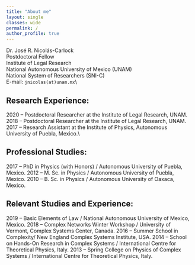 ```yaml
---
title: "About me"
layout: single
classes: wide
permalink: /
author_profile: true
---
```


Dr. José R. Nicolás-Carlock\
Postdoctoral Fellow\
Institute of Legal Research\
National Autonomous University of Mexico (UNAM)\
National System of Researchers (SNI-C)\
E-mail: `jnicolas(at)unam.mx`\

## Research Experience:
2020 – Postdoctoral Researcher at the Institute of Legal Research, UNAM.\
2018 – Postdoctoral Researcher at the Institute of Legal Research, UNAM.\
2017 – Research Assistant at the Institute of Physics, Autonomous University of Puebla, Mexico.\

## Professional Studies:
2017 – PhD in Physics (with Honors) / Autonomous University of Puebla, Mexico.
2012 – M. Sc. in Physics / Autonomous University of Puebla, Mexico.
2010 – B. Sc. in Physics / Autonomous University of Oaxaca, Mexico.

## Relevant Studies and Experience:
2019 – Basic Elements of Law / National Autonomous University of Mexico, Mexico.
2018 – Complex Networks Winter Workshop / University of Vermont, Complex Systems Center, Canada.
2016 – Summer School in Complexity/ New England Complex Systems Institute, USA.
2014 – School on Hands-On Research in Complex Systems / International Centre for Theoretical Physics, Italy.
2013 – Spring College on Physics of Complex Systems / International Centre for Theoretical Physics, Italy.
